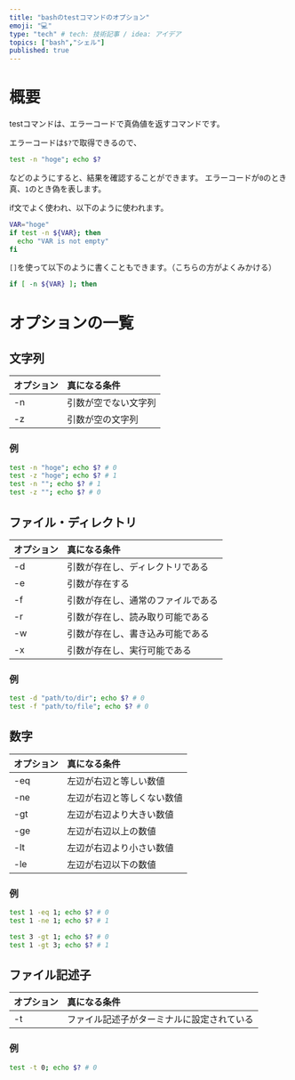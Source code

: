 ```yaml
---
title: "bashのtestコマンドのオプション"
emoji: "💻"
type: "tech" # tech: 技術記事 / idea: アイデア
topics: ["bash","シェル"]
published: true
---
```


# 概要

testコマンドは、エラーコードで真偽値を返すコマンドです。

エラーコードは`$?`で取得できるので、
```bash
test -n "hoge"; echo $?
```
などのようにすると、結果を確認することができます。
エラーコードが`0`のとき真、`1`のとき偽を表します。

if文でよく使われ、以下のように使われます。
```bash
VAR="hoge"
if test -n ${VAR}; then
  echo "VAR is not empty"
fi
```

`[]`を使って以下のように書くこともできます。（こちらの方がよくみかける）
```bash
if [ -n ${VAR} ]; then
```

# オプションの一覧

## 文字列
| オプション | 真になる条件 |
| :------- | :------- |
| -n | 引数が空でない文字列 |
| -z | 引数が空の文字列 |

### 例

```bash
test -n "hoge"; echo $? # 0
test -z "hoge"; echo $? # 1
test -n ""; echo $? # 1
test -z ""; echo $? # 0
```

## ファイル・ディレクトリ
| オプション | 真になる条件 |
| :------- | :------- |
| -d | 引数が存在し、ディレクトリである |
| -e | 引数が存在する |
| -f | 引数が存在し、通常のファイルである |
| -r | 引数が存在し、読み取り可能である |
| -w | 引数が存在し、書き込み可能である |
| -x | 引数が存在し、実行可能である |


### 例
```bash
test -d "path/to/dir"; echo $? # 0
test -f "path/to/file"; echo $? # 0
```

## 数字
| オプション | 真になる条件 |
| :------- | :------- |
| -eq | 左辺が右辺と等しい数値 |
| -ne | 左辺が右辺と等しくない数値 |
| -gt | 左辺が右辺より大きい数値 |
| -ge | 左辺が右辺以上の数値 |
| -lt | 左辺が右辺より小さい数値 |
| -le | 左辺が右辺以下の数値 |

### 例
```bash
test 1 -eq 1; echo $? # 0
test 1 -ne 1; echo $? # 1

test 3 -gt 1; echo $? # 0
test 1 -gt 3; echo $? # 1
```

## ファイル記述子

| オプション | 真になる条件 |
| :------- | :------- |
| -t | ファイル記述子がターミナルに設定されている |

### 例

```bash
test -t 0; echo $? # 0



